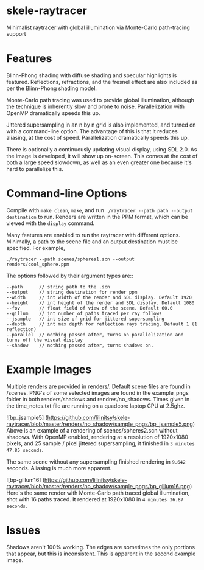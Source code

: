 # skele-raytracer
Minimalist raytracer with global illumination via Monte-Carlo path-tracing support

# Features
Blinn-Phong shading with diffuse shading and specular highlights is featured. Reflections, refractions, and the fresnel effect are also included as per the Blinn-Phong shading model.

Monte-Carlo path tracing was used to provide global illumination, although the technique is inherently slow and prone to noise.
Parallelization with OpenMP dramatically speeds this up.

Jittered supersampling in an n by n grid is also implemented, and turned on with a command-line option. The advantage of this is that it reduces aliasing, at the cost of speed. Parallelization dramatically speeds this up.

There is optionally a continuously updating visual display, using SDL 2.0. As the image is developed, it will show up on-screen. This comes at the cost of both a large speed slowdown, as well as an even greater one because it's hard to parallelize this.

# Command-line Options
Compile with ``make clean``, ``make``, and run ``./raytracer --path path --output destination`` to run. Renders are written in the PPM format, which can be viewed with the ``display`` command.

Many features are enabled to run the raytracer with different options.
Minimally, a path to the scene file and an output destination must be specified. For example,

	./raytracer --path scenes/spheres1.scn --output renders/cool_sphere.ppm

The options followed by their argument types are::
```
--path		// string path to the .scn
--output	// string destination for render ppm
--width 	// int width of the render and SDL display. Default 1920
--height 	// int height of the render and SDL display. Default 1080
--fov		// float field of view of the scene. Default 60.0
--gillum	// int number of paths traced per ray follows
--jsample 	// int size of grid for jittered supersampling
--depth		// int max depth for reflection rays tracing. Default 1 (1 reflection)
--parallel	// nothing passed after, turns on parallelization and turns off the visual display
--shadow	// nothing passed after, turns shadows on.
```

# Example Images
Multiple renders are provided in renders/. Default scene files are found in /scenes. PNG's of some selected images are found in the example_pngs folder in both renders/shadows and rendres/no_shadows. Times given in the time_notes.txt file are running on a quadcore laptop CPU at 2.5ghz.

![bp_jsample5] (https://github.com/lilinitsy/skele-raytracer/blob/master/renders/no_shadow/sample_pngs/bp_jsample5.png)
Above is an example of a rendering of scenes/spheres2.scn without shadows. With OpenMP enabled, rendering at a resolution of 1920x1080 pixels, and 25 sample / pixel jittered supersampling, it finished in ``3 minutes 47.85 seconds``.

The same scene without any supersampling finished rendering in ``9.642`` seconds. Aliasing is much more apparent.

![bp-gillum16] (https://github.com/lilinitsy/skele-raytracer/blob/master/renders/no_shadow/sample_pngs/bp_gillum16.png)
Here's the same render with Monte-Carlo path traced global illumination, shot with 16 paths traced. It rendered at 1920x1080 in ``4 minutes 36.87 seconds``.



# Issues
Shadows aren't 100% working. The edges are sometimes the only portions that appear, but this is inconsistent. This is apparent in the second example image.
